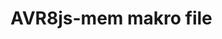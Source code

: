 <!--
author:   Fabian Bär

email:    Fabian.Baer@student.tu-freiberg.de

version:  0.0.3

comment:  Kein Kommentar!

script: https://fjangfaragesh.github.io/AVR8js-mem/dist/index.js
script: https://fjangfaragesh.github.io/AVR8js-mem/customfunctions.js
script: https://fjangfaragesh.github.io/AVR8js-mem/compileandrun.js

@AVR8jsMem.sketch
<script>
	async function sketch() {
		let code = `@input`;
		let stopFcnctionCallback = function(f) {
            send.handle("stop",f);
		}

	    try {
            send.lia("LIA: terminal");
	    	await compileAndRun(code,`@0`, isNaN(`@1`) ? 1000000 : `@1`*1, isNaN(`@2`) ? 0 : `@2`*1, isNaN(`@3`) ? Infinity : `@3`*1, stopFunctionCallback);
			send.lia("LIA: stop");
	    } catch (e) {
			console.error(e);
			send.lia("LIA: stop");
	    }
	}
	sketch();
	"LIA: wait";
</script>
@end

-->

# AVR8js-mem makro file
